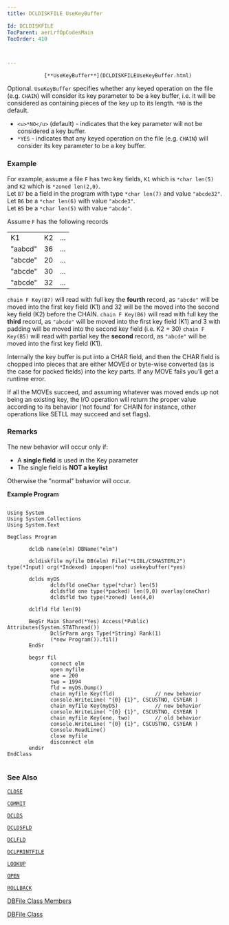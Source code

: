 ```yaml
---
title: DCLDISKFILE UseKeyBuffer

Id: DCLDISKFILE
TocParent: aerLrfOpCodesMain
TocOrder: 410



---
```




                [**UseKeyBuffer**](DCLDISKFILEUseKeyBuffer.html)

Optional. ```UseKeyBuffer``` specifies whether any keyed operation on the file (e.g. ```CHAIN```) will consider its key parameter to be a key buffer, i.e. it will be considered as containing pieces of the key up to its length. ```*NO``` is the default. 

- ```<u>*NO</u>``` (default) - indicates that the key parameter will not be considered a key buffer.
- ```*YES``` - indicates that any keyed operation on the file (e.g. ```CHAIN```) will consider its key parameter to be a key buffer.


### Example
For example, assume a file ```F``` has two key fields, ```K1``` which is ```*char len(5)``` and ```K2``` which is ```*zoned len(2,0)```.<br /> Let ```B7``` be a field in the program with type ```*char len(7)``` and value ```"abcde32"```.<br /> Let ```B6``` be a ```*char len(6)``` with value ```"abcde3"```.<br /> Let ```B5``` be a ```*char len(5)``` with value ```"abcde"```.<br /> 

Assume ```F``` has the following records
<table>
            <tr><td>K1</td><td>K2</td><td>...</td></tr>
            <tr><td>"aabcd"</td><td>36</td><td>...</td></tr>
            <tr><td>"abcde"</td><td>20</td><td>...</td></tr>
            <tr><td>"abcde"</td><td>30</td><td>...</td></tr>
            <tr><td>"abcde"</td><td>32</td><td>...</td></tr>
</table>

```chain F Key(B7)``` will read with full key the **fourth** record, as ```"abcde"``` will be moved into the first key field (K1) and 32 will be the moved into the second key field (K2) before the CHAIN. ```chain F Key(B6)``` will read with full key the **third** record, as ```"abcde"``` will be moved into the first key field (K1) and 3 with padding will be moved into the second key field (i.e. K2 = 30) ```chain F Key(B5)``` will read with partial key the **second** record, as ```"abcde"``` will be moved into the first key field (K1). 

Internally the key buffer is put into a CHAR field, and then the CHAR field is chopped into pieces that are either MOVEd or byte-wise converted (as is the case for packed fields) into the key parts. If any MOVE fails you’ll get a runtime error.

If all the MOVEs succeed, and assuming whatever was moved ends up not being an existing key, the I/O operation will return the proper value according to its behavior (‘not found’ for CHAIN for instance, other operations like SETLL may succeed and set flags). 

### Remarks
The new behavior will occur only if: 

- A **single field**  is used in the Key parameter
- The single field is **NOT a keylist**

Otherwise the "normal" behavior will occur.
<br />

**Example Program** <br /> 

```

Using System
Using System.Collections
Using System.Text

BegClass Program

       dcldb name(elm) DBName("elm")

       dcldiskfile myfile DB(elm) File("*LIBL/CSMASTERL2") type(*Input) org(*Indexed) impopen(*no) usekeybuffer(*yes)

       dclds myDS
              dcldsfld oneChar type(*char) len(5)
              dcldsfld one type(*packed) len(9,0) overlay(oneChar)
              dcldsfld two type(*zoned) len(4,0)

       dclfld fld len(9)

       BegSr Main Shared(*Yes) Access(*Public) Attributes(System.STAThread())
              DclSrParm args Type(*String) Rank(1)
              (*new Program()).fil()
       EndSr

       begsr fil
              connect elm
              open myfile
              one = 200
              two = 1994
              fld = myDS.Dump()
              chain myfile Key(fld)             // new behavior
              console.WriteLine( "{0} {1}", CSCUSTNO, CSYEAR )
              chain myfile Key(myDS)            // new behavior
              console.WriteLine( "{0} {1}", CSCUSTNO, CSYEAR )
              chain myfile Key(one, two)        // old behavior
              console.WriteLine( "{0} {1}", CSCUSTNO, CSYEAR )
              Console.ReadLine()
              close myfile
              disconnect elm
       endsr
EndClass


```

### See Also
[```CLOSE```](CLOSE.html)

[```COMMIT```](COMIT.html)

[```DCLDS```](DCLDS.html)

[```DCLDSFLD```](DCLDSFLD.html)

[```DCLFLD```](DCLFLD.html)

[```DCLPRINTFILE```](DCLPRINTFILE.html)

[```LOOKUP```](LOOKUP.html)

[```OPEN```](OPEN.html)

[```ROLLBACK```](ROLBACK.html)

[DBFile Class Members](aerLrfDBFileMembers.html)

[DBFile Class](aerLrfDBFileClass.html) 
